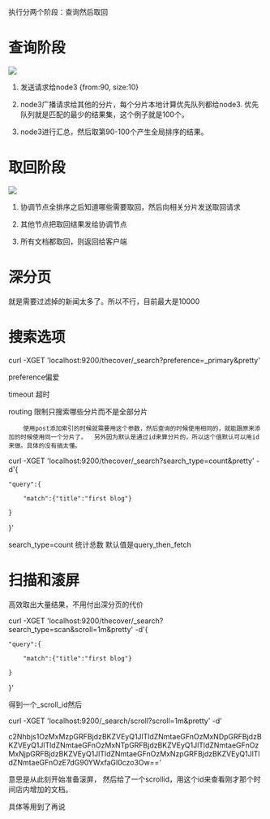 执行分两个阶段：查询然后取回
# 查询阶段

![](http://git.oschina.net/wzj777/princeWiki/raw/master/pic/elasticsearch/es-2.png)

1. 发送请求给node3 {from:90, size:10}

2. node3广播请求给其他的分片，每个分片本地计算优先队列都给node3. 优先队列就是匹配的最少的结果集，这个例子就是100个。

3. node3进行汇总，然后取第90-100个产生全局排序的结果。





# 取回阶段

![](http://git.oschina.net/wzj777/princeWiki/raw/master/pic/elasticsearch/es-3.png)

1. 协调节点全排序之后知道哪些需要取回，然后向相关分片发送取回请求

2. 其他节点把取回结果发给协调节点

3. 所有文档都取回，则返回给客户端

# 深分页

就是需要过滤掉的新闻太多了。所以不行，目前最大是10000



# 搜索选项

curl -XGET 'localhost:9200/thecover/_search?preference=_primary&pretty'

preference偏爱

timeout 超时

routing 限制只搜索哪些分片而不是全部分片

        使用post添加索引的时候就需要用这个参数，然后查询的时候使用相同的，就能跟原来添加的时候使用同一个分片了。  另外因为默认是通过id来算分片的，所以这个值默认可以用id来做。具体的没有搞太懂。


curl -XGET 'localhost:9200/thecover/_search?search_type=count&pretty' -d'{

    "query":{

        "match":{"title":"first blog"}

    }

}'

search_type=count 统计总数  默认值是query_then_fetch

# 扫描和滚屏

高效取出大量结果，不用付出深分页的代价


curl -XGET 'localhost:9200/thecover/_search?search_type=scan&scroll=1m&pretty' -d'{

    "query":{

        "match":{"title":"first blog"}

    }

}'

得到一个_scroll_id然后



curl -XGET 'localhost:9200/_search/scroll?scroll=1m&pretty' -d'

c2Nhbjs1OzMxMzpGRFBjdzBKZVEyQ1JlTldZNmtaeGFnOzMxNDpGRFBjdzBKZVEyQ1JlTldZNmtaeGFnOzMxNTpGRFBjdzBKZVEyQ1JlTldZNmtaeGFnOzMxNjpGRFBjdzBKZVEyQ1JlTldZNmtaeGFnOzMxNzpGRFBjdzBKZVEyQ1JlTldZNmtaeGFnOzE7dG90YWxfaGl0czo3Ow=='


意思是从此刻开始准备滚屏， 然后给了一个scrollid，用这个id来查看刚才那个时间店内增加的文档。

具体等用到了再说